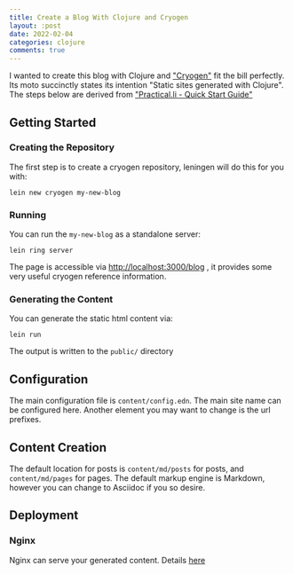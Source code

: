 ```yaml
---
title: Create a Blog With Clojure and Cryogen
layout: :post
date: 2022-02-04
categories: clojure 
comments: true
---
```

 
I wanted to create this blog with Clojure and ["Cryogen"](http://cryogenweb.org/) fit the bill perfectly. Its moto succinctly states its intention "Static sites generated with Clojure". The steps below are derived from ["Practical.li - Quick Start Guide"](https://practical.li/blog/posts/2016-01-07-docs/)

## Getting Started

### Creating the Repository
The first step is to create a cryogen repository, leningen will do this for you with:

```
lein new cryogen my-new-blog
```

### Running
You can run the `my-new-blog` as a standalone server:
```
lein ring server
```
The page is accessible via [http://localhost:3000/blog](http://localhost:3000/blog) , it provides some very useful cryogen reference information.

### Generating the Content
You can generate the static html content via:
```
lein run
```
The output is written to the `public/` directory

## Configuration

The main configuration file is `content/config.edn`. The main site name can be configured here. Another element you may want to change is the url prefixes.

## Content Creation

The default location for posts is `content/md/posts` for posts, and `content/md/pages` for pages. The default markup engine is Markdown, however you can change to Asciidoc if you so desire.

## Deployment

### Nginx 
Nginx can serve your generated content. Details [here](http://cryogenweb.org/docs/deploying-with-nginx-VPS.html)

